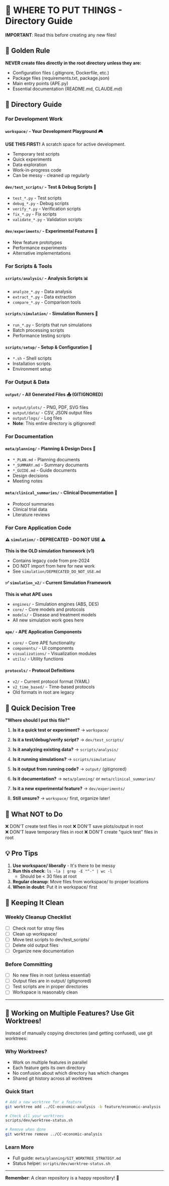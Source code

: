 # 📁 WHERE TO PUT THINGS - Directory Guide

**IMPORTANT**: Read this before creating any new files!

## 🚨 Golden Rule
**NEVER create files directly in the root directory unless they are:**
- Configuration files (.gitignore, Dockerfile, etc.)
- Package files (requirements.txt, package.json)
- Main entry points (APE.py)
- Essential documentation (README.md, CLAUDE.md)

## 📂 Directory Guide

### For Development Work

#### `workspace/` - Your Development Playground 🎮
**USE THIS FIRST!** A scratch space for active development.
- Temporary test scripts
- Quick experiments
- Data exploration
- Work-in-progress code
- Can be messy - cleaned up regularly

#### `dev/test_scripts/` - Test & Debug Scripts 🧪
- `test_*.py` - Test scripts
- `debug_*.py` - Debug scripts
- `verify_*.py` - Verification scripts
- `fix_*.py` - Fix scripts
- `validate_*.py` - Validation scripts

#### `dev/experiments/` - Experimental Features 🔬
- New feature prototypes
- Performance experiments
- Alternative implementations

### For Scripts & Tools

#### `scripts/analysis/` - Analysis Scripts 📊
- `analyze_*.py` - Data analysis
- `extract_*.py` - Data extraction
- `compare_*.py` - Comparison tools

#### `scripts/simulation/` - Simulation Runners 🏃
- `run_*.py` - Scripts that run simulations
- Batch processing scripts
- Performance testing scripts

#### `scripts/setup/` - Setup & Configuration 🔧
- `*.sh` - Shell scripts
- Installation scripts
- Environment setup

### For Output & Data

#### `output/` - All Generated Files 📤 (GITIGNORED)
- `output/plots/` - PNG, PDF, SVG files
- `output/data/` - CSV, JSON output files
- `output/logs/` - Log files
- **Note**: This entire directory is gitignored!

### For Documentation

#### `meta/planning/` - Planning & Design Docs 📝
- `*_PLAN.md` - Planning documents
- `*_SUMMARY.md` - Summary documents
- `*_GUIDE.md` - Guide documents
- Design decisions
- Meeting notes

#### `meta/clinical_summaries/` - Clinical Documentation 🏥
- Protocol summaries
- Clinical trial data
- Literature reviews

### For Core Application Code

#### ⚠️ `simulation/` - DEPRECATED - DO NOT USE ⚠️
**This is the OLD simulation framework (v1)**
- Contains legacy code from pre-2024
- DO NOT import from here for new work
- See `simulation/DEPRECATED_DO_NOT_USE.md`

#### ✅ `simulation_v2/` - Current Simulation Framework
**This is what APE uses**
- `engines/` - Simulation engines (ABS, DES)
- `core/` - Core models and protocols
- `models/` - Disease and treatment models
- All new simulation work goes here

#### `ape/` - APE Application Components
- `core/` - Core APE functionality
- `components/` - UI components
- `visualizations/` - Visualization modules
- `utils/` - Utility functions

#### `protocols/` - Protocol Definitions
- `v2/` - Current protocol format (YAML)
- `v2_time_based/` - Time-based protocols
- Old formats in root are legacy

## 🎯 Quick Decision Tree

**"Where should I put this file?"**

1. **Is it a quick test or experiment?**
   → `workspace/`

2. **Is it a test/debug/verify script?**
   → `dev/test_scripts/`

3. **Is it analyzing existing data?**
   → `scripts/analysis/`

4. **Is it running simulations?**
   → `scripts/simulation/`

5. **Is it output from running code?**
   → `output/` (gitignored)

6. **Is it documentation?**
   → `meta/planning/` or `meta/clinical_summaries/`

7. **Is it a new experimental feature?**
   → `dev/experiments/`

8. **Still unsure?**
   → `workspace/` first, organize later!

## 🚫 What NOT to Do

❌ DON'T create test files in root
❌ DON'T save plots/output in root  
❌ DON'T leave temporary files in root
❌ DON'T create "quick test" files in root

## 💡 Pro Tips

1. **Use workspace/ liberally** - It's there to be messy
2. **Run this check**: `ls -la | grep -E "^-" | wc -l` 
   - Should be < 30 files at root
3. **Regular cleanup**: Move files from workspace/ to proper locations
4. **When in doubt**: Put it in workspace/ first

## 🧹 Keeping It Clean

### Weekly Cleanup Checklist
- [ ] Check root for stray files
- [ ] Clean up workspace/
- [ ] Move test scripts to dev/test_scripts/
- [ ] Delete old output files
- [ ] Organize new documentation

### Before Committing
- [ ] No new files in root (unless essential)
- [ ] Output files are in output/ (gitignored)
- [ ] Test scripts are in proper directories
- [ ] Workspace is reasonably clean

---

## 🌳 Working on Multiple Features? Use Git Worktrees!

Instead of manually copying directories (and getting confused), use git worktrees:

### Why Worktrees?
- Work on multiple features in parallel
- Each feature gets its own directory
- No confusion about which directory has which changes
- Shared git history across all worktrees

### Quick Start
```bash
# Add a new worktree for a feature
git worktree add ../CC-economic-analysis -b feature/economic-analysis

# Check all your worktrees
scripts/dev/worktree-status.sh

# Remove when done
git worktree remove ../CC-economic-analysis
```

### Learn More
- Full guide: `meta/planning/GIT_WORKTREE_STRATEGY.md`
- Status helper: `scripts/dev/worktree-status.sh`

---

**Remember**: A clean repository is a happy repository! 🎉